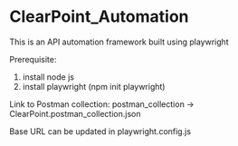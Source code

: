 # ClearPoint_Automation
This is an API automation framework built using playwright

Prerequisite:
1. install node js
2. install playwright (npm init playwright)

Link to Postman collection: postman_collection -> ClearPoint.postman_collection.json

Base URL can be updated in playwright.config.js